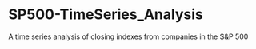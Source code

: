 # SP500-TimeSeries_Analysis
A time series analysis of closing indexes from companies in the S&amp;P 500
